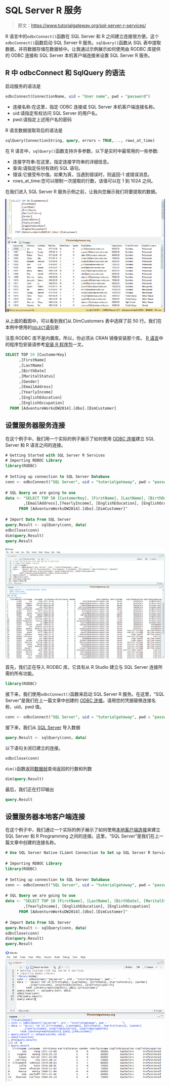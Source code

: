 # SQL Server R 服务

> 原文：<https://www.tutorialgateway.org/sql-server-r-services/>

R 语言中的`odbcConnect()`函数在 SQL Server 和 R 之间建立连接很方便。这个`odbcConnect()`函数启动 SQL Server R 服务。`sqlQuery()`函数从 SQL 表中提取数据，并将数据存储在数据帧中。让我通过示例展示如何使用由 RODBC 库提供的 ODBC 连接和 SQL Server 本机客户端连接来设置 SQL Server R 服务。

## R 中 odbcConnect 和 SqlQuery 的语法

启动服务的语法是

```sql
odbcConnect(ConnectionName, uid = "User name", pwd = "password")
```

*   连接名称:在这里，指定 ODBC 连接或 SQL Server 本机客户端连接名称。
*   uid:请指定有权访问 SQL Server 的用户名。
*   pwd:请指定上述用户名的密码

R 语言数据提取背后的语法是

```sql
sqlQuery(ConnectionString, query, errors = TRUE,..., rows_at_time)
```

在 R 语言中，`sqlQuery()`函数支持许多参数，以下是实时中最常用的一些参数:

*   连接字符串:在这里，指定连接字符串的详细信息。
*   查询:请指定任何有效的 SQL 语句。
*   错误:它接受布尔值。如果为真，当遇到错误时，则返回-1 或错误消息。
*   rows_at_time:您可以限制一次提取的行数，该值可以在 1 到 1024 之间。

在我们进入 SQL Server R 服务示例之前，让我向您展示我们将要提取的数据。

![Setting Up SQL Server R Services 1](img/e2b4c474391f7e75cb1dc030062030aa.png)

从上面的截图中，可以看到我们从 DimCustomers 表中选择了前 50 行。我们在本例中使用的[`SELECT`语句](https://www.tutorialgateway.org/sql-select-statement/)是:

注意:RODBC 库不是内置库。所以，你必须从 CRAN 镜像安装那个库。 [R 语言](https://www.tutorialgateway.org/r-programming/)中的程序包安装请参考[安装 R 程序包](https://www.tutorialgateway.org/install-r-packages/)一文。

```sql
SELECT TOP 50 [CustomerKey]
      ,[FirstName]
      ,[LastName]
      ,[BirthDate]
      ,[MaritalStatus]
      ,[Gender]
      ,[EmailAddress]
      ,[YearlyIncome]
      ,[EnglishEducation]
      ,[EnglishOccupation]
  FROM [AdventureWorksDW2014].[dbo].[DimCustomer]
```

## 设置服务器服务连接

在这个例子中，我们用一个实际的例子展示了如何使用 [ODBC 连接](https://www.tutorialgateway.org/create-odbc-connection/)建立 SQL Server 和 R 语言之间的连接。

```sql
# Getting Started with SQL Server R Services
# Importing RDBOC Library
library(RODBC)

# Setting up connection to SQL Server Database
conn <- odbcConnect("SQL Server", uid = "tutorialgateway", pwd = "password")

# SQL Query we are going to use
data <- "SELECT TOP 50 [CustomerKey], [FirstName], [LastName], [BirthDate], [MaritalStatus], [Gender]
        ,[EmailAddress],[YearlyIncome], [EnglishEducation], [EnglishOccupation]
      FROM [AdventureWorksDW2014].[dbo].[DimCustomer]"

# Import Data From SQL Server
query.Result <- sqlQuery(conn, data)
odbcClose(conn)
dim(query.Result)
query.Result
```

![Setting Up SQL Server R Services 2](img/b263912a2e037fab1ed80ee2efec8586.png)

首先，我们正在导入 RODBC 库，它具有从 R Studio 建立与 SQL Server 连接所需的所有功能。

```sql
library(RODBC)
```

接下来，我们使用`odbcConnect()`函数来启动 SQL Server R 服务。在这里，“SQL Server”是我们在上一篇文章中创建的 [ODBC 连接](https://www.tutorialgateway.org/create-odbc-connection/)。请用您的凭据替换连接名称、uid、pwd 值。

```sql
conn <- odbcConnect("SQL Server", uid = "tutorialgateway", pwd = "password")
```

接下来，我们从 [SQL Server](https://www.tutorialgateway.org/sql/) 导入数据

```sql
query.Result <- sqlQuery(conn, data)
```

以下语句关闭已建立的连接。

```sql
odbcClose(conn)
```

`dim()`函数返回[数据帧](https://www.tutorialgateway.org/data-frame-in-r/)查询返回的行数和列数

```sql
dim(query.Result)
```

最后，我们正在打印输出

```sql
query.Result
```

## 设置服务器本地客户端连接

在这个例子中，我们通过一个实际的例子展示了如何使用[本地客户端连接](https://www.tutorialgateway.org/create-sql-server-native-client-connection/)来建立 SQL Server 和 R Programming 之间的连接。这里，“SQL Server”是我们在上一篇文章中创建的连接名称。

```sql
# Use SQL Server Native CLimnt Connection to Set up SQL Server R Services

# Importing RDBOC Library
library(RODBC)

# Setting up connection to SQL Server Database
conn <- odbcConnect("SQL Server", uid = "tutorialgateway", pwd = "password")

# SQL Query we are going to use
data <- "SELECT TOP 10 [FirstName], [LastName], [BirthDate], [MaritalStatus], [Gender]
        ,[YearlyIncome], [EnglishEducation], [EnglishOccupation]
      FROM [AdventureWorksDW2014].[dbo].[DimCustomer]"

# Import Data From SQL Server
query.Result <- sqlQuery(conn, data)
odbcClose(conn)
dim(query.Result)
query.Result
```

![Setting Up SQL Server R Services 3](img/2fbc04a8c661108bb7b8a987d1b9f87b.png)